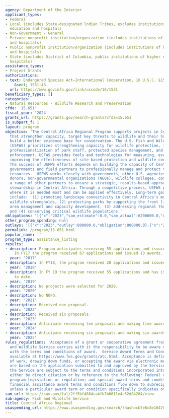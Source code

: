 ```yaml
---
agency: Department of the Interior
applicant_types:
- Federal
- Local (includes State-designated lndian Tribes, excludes institutions of higher
  education and hospitals
- Non-Government - General
- Private nonprofit institution/organization (includes institutions of higher education
  and hospitals)
- Public nonprofit institution/organization (includes institutions of higher education
  and hospitals)
- State (includes District of Columbia, public institutions of higher education and
  hospitals)
assistance_types:
- Project Grants
authorizations:
- text: Endangered Species Act—International Cooperation, 16 U.S.C. §1537. 16 U.S.C.
    &sect; 1531-43.
  url: https://www.govinfo.gov/link/uscode/16/1531
beneficiary_types: []
categories:
- Natural Resources - Wildlife Research and Preservation
cfda: '15.651'
fiscal_year: '2024'
grants_url: https://grants.gov/search-grants?cfda=15.651
is_subpart_f: 1
layout: program
objective: 'The Central Africa Regional Program supports projects in Central Africa
  that strengthen capacity, target key threats to wildlife and their habitats, and
  build a better evidence base for conservation. The U.S. Fish and Wildlife Service
  (USFWS) prioritizes strengthening capacity for wildlife protection, including the
  professionalization of park staff, protected species management, and wildlife law
  enforcement. USFWS provides tools and technologies for measuring, evaluating, and
  improving the effectiveness of site-based protection and wildlife conservation.
  The success of USFWS efforts depends on building the capacity of Central African
  governments and field partners to professionally manage and protect their national
  resources.  USFWS works closely with governments, other U.S. agencies, international
  donors, non-governmental organizations (NGOs), wildlife colleges, communities, and
  a range of other partners to ensure a strategic, results-based approach to wildlife
  stewardship in Central Africa. Through a competitive process, USFWS provides support
  where it is needed most and can be applied effectively. Long-term goals of support
  include:  (1) promoting landscape connectivity in Central Africa’s most important
  wildlife strongholds, (2) protecting parks by supporting the front lines of protected
  area management and capacity development, (3) addressing regional threats to wildlife,
  and (4) conserving critical wildlife populations.'
obligations: '[{"x":"2023","sam_estimate":0.0,"sam_actual":6200000.0,"usa_spending_actual":6217465.06},{"x":"2024","sam_estimate":0.0,"sam_actual":11000000.0,"usa_spending_actual":15462366.4},{"x":"2025","sam_estimate":0.0,"sam_actual":9999998.0,"usa_spending_actual":0.0}]'
other_program_spending: null
outlays: '[{"x":"2023","outlay":800000.0,"obligation":800000.0},{"x":"2024","outlay":2585157.0,"obligation":13913108.4},{"x":"2025","outlay":0.0,"obligation":0.0}]'
permalink: /program/15.651.html
popular_name: ''
program_type: assistance_listing
results:
- description: Program anticipates receiving 55 applications and issuing 25 awards.
    In FY17 the program received 67 applications and issued 13 awards.
  year: '2017'
- description: In FY18, the program received 20 applications and issued 6 awards.
  year: '2018'
- description: In FY 19 the program received 55 applications and has issued 8 awards
    to date.
  year: '2019'
- description: No projects were selected for 2020.
  year: '2020'
- description: No NOFO.
  year: '2021'
- description: Received one proposal.
  year: '2022'
- description: Received six proposals.
  year: '2023'
- description: Anticipate receiving ten proposals and making five awards.
  year: '2024'
- description: Anticipate receiving six proposals and making six awards.
  year: '2025'
rules_regulations: 'Acceptance of a grant or cooperative agreement from the U.S. Fish
  and Wildlife Service carries with it the responsibility to be aware of and comply
  with the terms and conditions of award.  Service Award Terms and Conditions are
  available at https://www.fws.gov/grants/atc.html. Acceptance is defined as the start
  of work, drawing down funds, or accepting the award via electronic means. Awards
  are based on the application submitted to and approved by the Service. Awards from
  the Service are subject to the terms and conditions incorporated into the award
  either by direct citation or by reference to the following: Federal regulations;
  program legislation or regulation; and special award terms and conditions. The Service
  financial assistance award terms and conditions flow down to subrecipients and contractors,
  unless a particular award term or condition specifically indicates otherwise.'
sam_url: https://sam.gov/fal/2ff5bf4884ca4fb7b6611e4c52d84284/view
sub-agency: Fish and Wildlife Service
title: Central Africa Regional
usaspending_url: https://www.usaspending.gov/search/?hash=cb7e8c8e10470fafd93c92a153f20ae7
---
```

